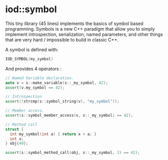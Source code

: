 
iod::symbol
=================================

This tiny library (45 lines) implements the basics of symbol based
programming. Symbols is a new C++ paradigm that allow you to simply
implement introspection, serialization, named parameters, and other
things that are very hard / impossible to build in classic C++.

A symbol is defined with:

```c++
IOD_SYMBOL(my_symbol)
``` 

And provides 4 operators :

```c++
// Named Variable declaration.
auto v = s::make_variable(s::_my_symbol, 42);
assert(v.my_symbol == 42);

// Introspection
assert(!strcmp(s::symbol_string(v), "my_symbol"));

// Member access.
assert(s::symbol_member_access(v, s::_my_symbol) == 42);  

// Method call
struct {
  int my_symbol(int a) { return x + a; }
  int x;
} obj{40};

assert(s::symbol_method_call(obj, s::_my_symbol, 2) == 42);
```
